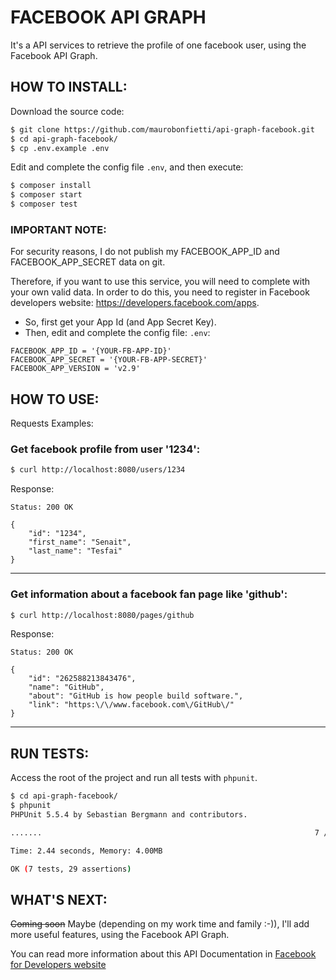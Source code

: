 # FACEBOOK API GRAPH

It's a API services to retrieve the profile of one facebook user, using the Facebook API Graph.


## HOW TO INSTALL:

Download the source code:

```bash
$ git clone https://github.com/maurobonfietti/api-graph-facebook.git
$ cd api-graph-facebook/
$ cp .env.example .env
```

Edit and complete the config file `.env`, and then execute:

```bash
$ composer install
$ composer start
$ composer test
```

### IMPORTANT NOTE:

For security reasons, I do not publish my FACEBOOK_APP_ID and FACEBOOK_APP_SECRET data on git.

Therefore, if you want to use this service, you will need to complete with your own valid data.
In order to do this, you need to register in Facebook developers website: https://developers.facebook.com/apps.

- So, first get your App Id (and App Secret Key).
- Then, edit and complete the config file: `.env`:

```
FACEBOOK_APP_ID = '{YOUR-FB-APP-ID}'
FACEBOOK_APP_SECRET = '{YOUR-FB-APP-SECRET}'
FACEBOOK_APP_VERSION = 'v2.9'
```


## HOW TO USE:

Requests Examples:

### Get facebook profile from user '1234':
```bash
$ curl http://localhost:8080/users/1234
```
Response:
```
Status: 200 OK

{
    "id": "1234",
    "first_name": "Senait",
    "last_name": "Tesfai"
}
```
***


### Get information about a facebook fan page like 'github':
```bash
$ curl http://localhost:8080/pages/github
```
Response:
```
Status: 200 OK

{
    "id": "262588213843476",
    "name": "GitHub",
    "about": "GitHub is how people build software.",
    "link": "https:\/\/www.facebook.com\/GitHub\/"
}
```
***


## RUN TESTS:

Access the root of the project and run all tests with `phpunit`.

```bash
$ cd api-graph-facebook/
$ phpunit
PHPUnit 5.5.4 by Sebastian Bergmann and contributors.

.......                                                             7 / 7 (100%)

Time: 2.44 seconds, Memory: 4.00MB

OK (7 tests, 29 assertions)

```


## WHAT'S NEXT:

~~Coming soon~~ Maybe (depending on my work time and family :-)), I'll add more useful features, using the Facebook API Graph.

You can read more information about this API Documentation in [Facebook for Developers website](https://developers.facebook.com/docs)
